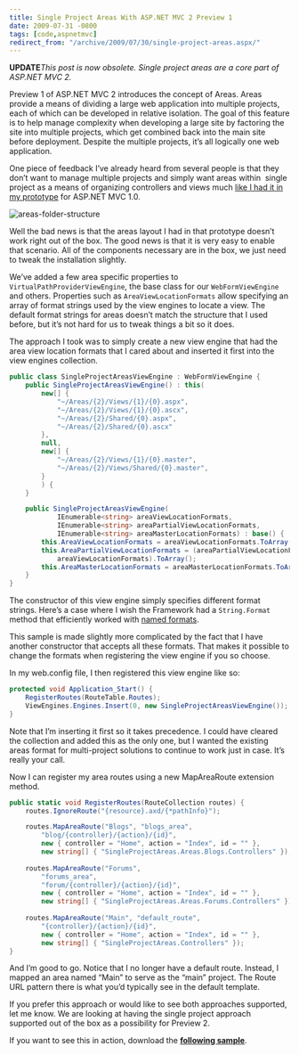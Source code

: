 ```yaml
---
title: Single Project Areas With ASP.NET MVC 2 Preview 1
date: 2009-07-31 -0800
tags: [code,aspnetmvc]
redirect_from: "/archive/2009/07/30/single-project-areas.aspx/"
---
```


**UPDATE***This post is now obsolete. Single project areas are a core
part of ASP.NET MVC 2.*

Preview 1 of ASP.NET MVC 2 introduces the concept of Areas. Areas
provide a means of dividing a large web application into multiple
projects, each of which can be developed in relative isolation. The goal
of this feature is to help manage complexity when developing a large
site by factoring the site into multiple projects, which get combined
back into the main site before deployment. Despite the multiple
projects, it’s all logically one web application.

One piece of feedback I’ve already heard from several people is that
they don’t want to manage multiple projects and simply want areas
within  single project as a means of organizing controllers and views
much [like I had it in my
prototype](https://haacked.com/archive/2008/11/04/areas-in-aspnetmvc.aspx "Grouping Controllers")
for ASP.NET MVC 1.0.

![areas-folder-structure](https://haacked.com/images/haacked_com/WindowsLiveWriter/36ef165d4ea4_ED92/areas-folder-structure_6.png "areas-folder-structure")

Well the bad news is that the areas layout I had in that prototype
doesn’t work right out of the box. The good news is that it is very easy
to enable that scenario. All of the components necessary are in the box,
we just need to tweak the installation slightly.

We’ve added a few area specific properties to
`VirtualPathProviderViewEngine`, the base class for our
`WebFormViewEngine` and others. Properties such as
`AreaViewLocationFormats` allow specifying an array of format strings
used by the view engines to locate a view. The default format strings
for areas doesn’t match the structure that I used before, but it’s not
hard for us to tweak things a bit so it does.

The approach I took was to simply create a new view engine that had the
area view location formats that I cared about and inserted it first into
the view engines collection.

```csharp
public class SingleProjectAreasViewEngine : WebFormViewEngine {
    public SingleProjectAreasViewEngine() : this(
        new[] {
            "~/Areas/{2}/Views/{1}/{0}.aspx",
            "~/Areas/{2}/Views/{1}/{0}.ascx",
            "~/Areas/{2}/Shared/{0}.aspx",
            "~/Areas/{2}/Shared/{0}.ascx"
        },
        null,
        new[] {
            "~/Areas/{2}/Views/{1}/{0}.master",
            "~/Areas/{2}/Views/Shared/{0}.master",
        }
        ) {
    }

    public SingleProjectAreasViewEngine(
            IEnumerable<string> areaViewLocationFormats, 
            IEnumerable<string> areaPartialViewLocationFormats, 
            IEnumerable<string> areaMasterLocationFormats) : base() {
        this.AreaViewLocationFormats = areaViewLocationFormats.ToArray();
        this.AreaPartialViewLocationFormats = (areaPartialViewLocationFormats ?? 
            areaViewLocationFormats).ToArray();
        this.AreaMasterLocationFormats = areaMasterLocationFormats.ToArray();
    }
}
```

The constructor of this view engine simply specifies different format
strings. Here’s a case where I wish the Framework had a `String.Format`
method that efficiently worked with [named
formats](https://haacked.com/archive/2009/01/04/fun-with-named-formats-string-parsing-and-edge-cases.aspx "Named Formats").

This sample is made slightly more complicated by the fact that I have
another constructor that accepts all these formats. That makes it
possible to change the formats when registering the view engine if you
so choose.

In my web.config file, I then registered this view engine like so:

```csharp
protected void Application_Start() {
    RegisterRoutes(RouteTable.Routes);
    ViewEngines.Engines.Insert(0, new SingleProjectAreasViewEngine());
}
```

Note that I’m inserting it first so it takes precedence. I could have
cleared the collection and added this as the only one, but I wanted the
existing areas format for multi-project solutions to continue to work
just in case. It’s really your call.

Now I can register my area routes using a new MapAreaRoute extension
method.

```csharp
public static void RegisterRoutes(RouteCollection routes) {
    routes.IgnoreRoute("{resource}.axd/{*pathInfo}");

    routes.MapAreaRoute("Blogs", "blogs_area", 
        "blog/{controller}/{action}/{id}", 
        new { controller = "Home", action = "Index", id = "" }, 
        new string[] { "SingleProjectAreas.Areas.Blogs.Controllers" });
    
    routes.MapAreaRoute("Forums", 
        "forums_area", 
        "forum/{controller}/{action}/{id}", 
        new { controller = "Home", action = "Index", id = "" }, 
        new string[] { "SingleProjectAreas.Areas.Forums.Controllers" });
    
    routes.MapAreaRoute("Main", "default_route", 
        "{controller}/{action}/{id}", 
        new { controller = "Home", action = "Index", id = "" }, 
        new string[] { "SingleProjectAreas.Controllers" });
}
```

And I’m good to go. Notice that I no longer have a default route.
Instead, I mapped an area named “Main” to serve as the “main” project.
The Route URL pattern there is what you’d typically see in the default
template.

If you prefer this approach or would like to see both approaches
supported, let me know. We are looking at having the single project
approach supported out of the box as a possibility for Preview 2.

If you want to see this in action, download the **[following
sample](https://haacked.com/code/SingleProjectAreas.zip "Single Project Areas Demo")**.

